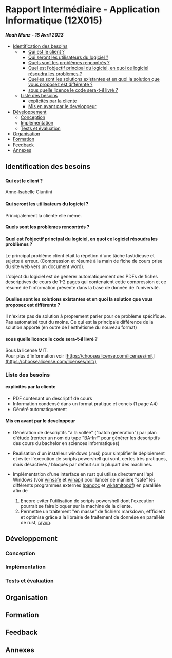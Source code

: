 # Rapport Intermédiaire - Application Informatique (12X015)

#### *Noah Munz - 18 Avril 2023*

<!-- vim-markdown-toc GFM -->

* [Identification des besoins](#identification-des-besoins)
    * [](#)
        * [Qui est le client ?](#qui-est-le-client-)
        * [Qui seront les utilisateurs du logiciel ?](#qui-seront-les-utilisateurs-du-logiciel-)
        * [Quels sont les problèmes rencontrés ?](#quels-sont-les-problèmes-rencontrés-)
        * [Quel est l’objectif principal du logiciel, en quoi ce logiciel résoudra les problèmes ?](#quel-est-lobjectif-principal-du-logiciel-en-quoi-ce-logiciel-résoudra-les-problèmes-)
        * [Quelles sont les solutions existantes et en quoi la solution que vous proposez est différente ?](#quelles-sont-les-solutions-existantes-et-en-quoi-la-solution-que-vous-proposez-est-différente-)
        * [sous quelle licence le code sera-t-il livré ?](#sous-quelle-licence-le-code-sera-t-il-livré-)
    * [Liste des besoins](#liste-des-besoins)
        * [explicités par la cliente](#explicités-par-la-cliente)
        * [Mis en avant par le developpeur](#mis-en-avant-par-le-developpeur)
* [Développement](#développement)
    * [Conception](#conception)
    * [Implémentation](#implémentation)
    * [Tests et évaluation](#tests-et-évaluation)
* [Organisation](#organisation)
* [Formation](#formation)
* [Feedback](#feedback)
* [Annexes](#annexes)

<!-- vim-markdown-toc -->

## Identification des besoins

### 

#### Qui est le client ?

Anne-Isabelle Giuntini

#### Qui seront les utilisateurs du logiciel ?

Principalement la cliente elle même.

#### Quels sont les problèmes rencontrés ?

<!-- TODO: -->

#### Quel est l’objectif principal du logiciel, en quoi ce logiciel résoudra les problèmes ?

Le principal problème client était la répétion d'une tâche fastidieuse et sujette à erreur.
(Compression et résumé à la main de fiche de cours prise du site web vers un document word).

L'object du logiciel est de générer automatiquement des PDFs de fiches descriptives de cours de 1-2 pages qui contenaient cette compression et ce résumé de l'information présente dans la base de donnée de l'université.

#### Quelles sont les solutions existantes et en quoi la solution que vous proposez est différente ?

Il n'existe pas de solution à proprement parler pour ce problème spécifique.
Pas automatisé tout du moins.
Ce qui est la principale différence de la solution apporté (en outre de
l'esthétisme du nouveau format)

#### sous quelle licence le code sera-t-il livré ?

Sous la license MIT.\
Pour plus d'information voir [https://choosealicense.com/licenses/mit](https://choosealicense.com/licenses/mit/)

### Liste des besoins

#### explicités par la cliente

*   PDF contenant un descriptif de cours
*   Information condensé dans un format pratique et concis (1 page A4)
*   Généré automatiquement

#### Mis en avant par le developpeur

*   Génération de descriptifs "à la vollée" ("batch generation")
    par plan d'étude (rentrer un nom du type "BA-Inf" pour générer les descriptifs des cours du bachelor en sciences informatiques)

*   Realisation d'un installeur windows (.msi) pour simplifier le déploiement et éviter
    l'execution de scripts powershell qui sont, certes très pratiques, mais désactivés / bloqués
    par défaut sur la plupart des machines.

*   Implémentation d'une interface en rust qui utilise directement l'api Windows
    (voir [winsafe](https://docs.rs/winsafe/latest/winsafe/) et [winapi](https://docs.rs/winapi/latest/winapi/))
    pour lancer de manière "safe" les différents programmes externes ([pandoc](https://pandoc.org/) et [wkhtmltopdf](https://wkhtmltopdf.org/)) en parallèle afin de

    1. Encore eviter l'utilisation de scripts powershell dont l'execution pourrait se faire bloquer sur la machine de la cliente.
    2. Permettre un traitement "en masse" de fichiers markdown, effficient et optimisé grâce à la
    librairie de traitement de donnése en parallèle de rust, [rayon](https://docs.rs/rayon/latest/rayon/).


## Développement

### Conception

### Implémentation

### Tests et évaluation

## Organisation

## Formation

## Feedback

## Annexes
